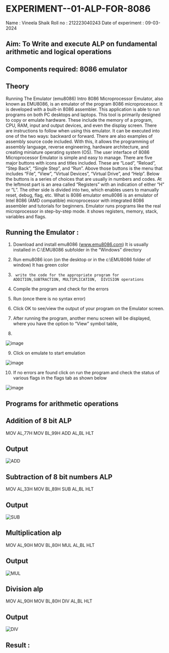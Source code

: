 # EXPERIMENT--01-ALP-FOR-8086
Name : Vineela Shaik
Roll no : 212223040243
Date of experiment : 09-03-2024





## Aim: To Write and execute ALP on fundamental arithmetic and logical operations
## Components required: 8086  emulator 
## Theory 
Running The Emulator (emu8086) Intro 8086 Microprocessor Emulator, also known as EMU8086, is an emulator of the program 8086 microprocessor. It is developed with a built-in 8086 assembler. This application is able to run programs on both PC desktops and laptops. This tool is primarily designed to copy or emulate hardware. These include the memory of a program, CPU, RAM, input and output devices, and even the display screen. There are instructions to follow when using this emulator. It can be executed into one of the two ways: backward or forward. There are also examples of assembly source code included. With this, it allows the programming of assembly language, reverse engineering, hardware architecture, and creating miniature operating system (OS). The user interface of 8086 Microprocessor Emulator is simple and easy to manage. There are five major buttons with icons and titles included. These are “Load”, “Reload”, “Step Back”, “Single Step”, and “Run”. Above those buttons is the menu that includes “File”, “View”, “Virtual Devices”, “Virtual Drive”, and “Help”. Below the buttons is a series of choices that are usually in numbers and codes. At the leftmost part is an area called “Registers” with an indication of either “H” or “L”. The other side is divided into two, which enables users to manually reset, debug, flag, etc. What is 8086 emulator emu8086 is an emulator of Intel 8086 (AMD compatible) microprocessor with integrated 8086 assembler and tutorials for beginners. Emulator runs programs like the real microprocessor in step-by-step mode. it shows registers, memory, stack, variables and flags.


 ## Running the Emulator :
1.	Download and install emu8086 (www.emu8086.com) It is usually installed in C:\EMU8086 subfolder in the “Windows” directory
2.	  Run  emu8086 icon (on the desktop or in the c:\EMU8086 folder of window) It has green color 
 
 
3.		write the code for the appropriate program for ADDITION,SUBTRACTION, MULTIPLICATION,  DIVISION operations 

4.	 Compile the program and check for the errors 
5.	Run (once there is no syntax error) 

6.	Click OK to see/view the output of your program on the Emulator screen. 


7.	After running the program, another menu screen will be displayed, where you have the option to “View” symbol table,
8.	 


![image](https://user-images.githubusercontent.com/36288975/189273263-d65baae9-4b8f-4723-afb3-c0ffa4052b04.png)











9.	Click on emulate to start emulation 








![image](https://user-images.githubusercontent.com/36288975/189273273-9bb36ec1-e2e8-4892-8d35-37707332bfdc.png)








10.	If no errors are found click on run the program and check the status of various flags in the flags tab as shown below 






![image](https://user-images.githubusercontent.com/36288975/189273277-113a2a33-4a40-4ff8-95a5-ecd3a1f504fe.png)







## Programs for arithmetic  operations

## Addition  of 8 bit ALP 
  MOV AL,77H
  MOV BL,99H
  ADD AL,BL
  HLT
## Output  
 ![ADD](https://github.com/VineelaShaik/EXPERIMENT--01-ALP-FOR-8086/assets/144340862/5634fe83-ec39-4064-bd12-950b318b3cc7)

## Subtraction   of 8 bit numbers  ALP 
  MOV AL,33H
  MOV BL,89H
  SUB AL,BL
  HLT
## Output  
![SUB](https://github.com/VineelaShaik/EXPERIMENT--01-ALP-FOR-8086/assets/144340862/d930ed42-d881-4a71-a6b4-ba9cd699f245)

## Multiplication alp 
  MOV AL,90H
  MOV BL,80H
  MUL AL,BL
  HLT
 ## Output  
 ![MUL](https://github.com/VineelaShaik/EXPERIMENT--01-ALP-FOR-8086/assets/144340862/5f057893-956a-47c7-93d8-4a9a4f724809)

## Division alp 
  MOV AL,90H
  MOV BL,80H
  DIV AL,BL
  HLT
## Output  
![DIV](https://github.com/VineelaShaik/EXPERIMENT--01-ALP-FOR-8086/assets/144340862/0febd869-a888-4629-97a6-59bda764cc1d)

## Result :
 

